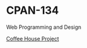 # CPAN-134
Web Programming and Design

[Coffee House Project](https://n01635529.github.io/CPAN-134/Coffee_House_Menu/Home.html)